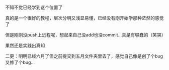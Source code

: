 不知不觉已经学到这个位置了

真的是一个很好的教程，层次分明又浅显易懂，已经没有刚开始学那种茫然的感觉了

但是刚刚没push上远程呢，想起来自己没add也没commit...真是有够蠢的（笑哭）

果然还是实践出真知

二更：明明已经六月了但之前提交到五月文件夹里去了，感觉自己像是创了个bug又修了个bug...
